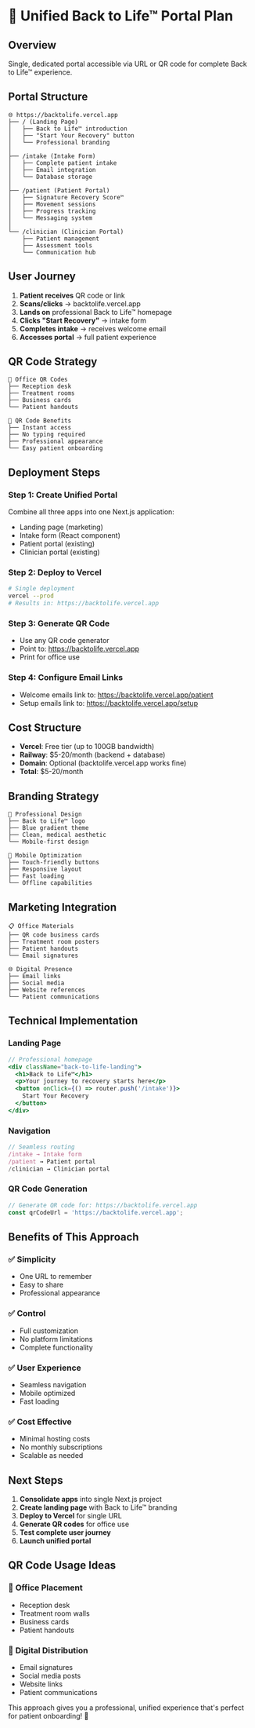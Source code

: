 # 🎯 Unified Back to Life™ Portal Plan

## Overview
Single, dedicated portal accessible via URL or QR code for complete Back to Life™ experience.

## Portal Structure
```
🌐 https://backtolife.vercel.app
├── / (Landing Page)
│   ├── Back to Life™ introduction
│   ├── "Start Your Recovery" button
│   └── Professional branding
│
├── /intake (Intake Form)
│   ├── Complete patient intake
│   ├── Email integration
│   └── Database storage
│
├── /patient (Patient Portal)
│   ├── Signature Recovery Score™
│   ├── Movement sessions
│   ├── Progress tracking
│   └── Messaging system
│
└── /clinician (Clinician Portal)
    ├── Patient management
    ├── Assessment tools
    └── Communication hub
```

## User Journey
1. **Patient receives** QR code or link
2. **Scans/clicks** → backtolife.vercel.app
3. **Lands on** professional Back to Life™ homepage
4. **Clicks "Start Recovery"** → intake form
5. **Completes intake** → receives welcome email
6. **Accesses portal** → full patient experience

## QR Code Strategy
```
📱 Office QR Codes
├── Reception desk
├── Treatment rooms
├── Business cards
└── Patient handouts

🎯 QR Code Benefits
├── Instant access
├── No typing required
├── Professional appearance
└── Easy patient onboarding
```

## Deployment Steps

### Step 1: Create Unified Portal
Combine all three apps into one Next.js application:
- Landing page (marketing)
- Intake form (React component)
- Patient portal (existing)
- Clinician portal (existing)

### Step 2: Deploy to Vercel
```bash
# Single deployment
vercel --prod
# Results in: https://backtolife.vercel.app
```

### Step 3: Generate QR Code
- Use any QR code generator
- Point to: https://backtolife.vercel.app
- Print for office use

### Step 4: Configure Email Links
- Welcome emails link to: https://backtolife.vercel.app/patient
- Setup emails link to: https://backtolife.vercel.app/setup

## Cost Structure
- **Vercel**: Free tier (up to 100GB bandwidth)
- **Railway**: $5-20/month (backend + database)
- **Domain**: Optional (backtolife.vercel.app works fine)
- **Total**: $5-20/month

## Branding Strategy
```
🎨 Professional Design
├── Back to Life™ logo
├── Blue gradient theme
├── Clean, medical aesthetic
└── Mobile-first design

📱 Mobile Optimization
├── Touch-friendly buttons
├── Responsive layout
├── Fast loading
└── Offline capabilities
```

## Marketing Integration
```
📋 Office Materials
├── QR code business cards
├── Treatment room posters
├── Patient handouts
└── Email signatures

🌐 Digital Presence
├── Email links
├── Social media
├── Website references
└── Patient communications
```

## Technical Implementation

### Landing Page
```jsx
// Professional homepage
<div className="back-to-life-landing">
  <h1>Back to Life™</h1>
  <p>Your journey to recovery starts here</p>
  <button onClick={() => router.push('/intake')}>
    Start Your Recovery
  </button>
</div>
```

### Navigation
```jsx
// Seamless routing
/intake → Intake form
/patient → Patient portal
/clinician → Clinician portal
```

### QR Code Generation
```javascript
// Generate QR code for: https://backtolife.vercel.app
const qrCodeUrl = 'https://backtolife.vercel.app';
```

## Benefits of This Approach

### ✅ **Simplicity**
- One URL to remember
- Easy to share
- Professional appearance

### ✅ **Control**
- Full customization
- No platform limitations
- Complete functionality

### ✅ **User Experience**
- Seamless navigation
- Mobile optimized
- Fast loading

### ✅ **Cost Effective**
- Minimal hosting costs
- No monthly subscriptions
- Scalable as needed

## Next Steps

1. **Consolidate apps** into single Next.js project
2. **Create landing page** with Back to Life™ branding
3. **Deploy to Vercel** for single URL
4. **Generate QR codes** for office use
5. **Test complete user journey**
6. **Launch unified portal**

## QR Code Usage Ideas

### 📍 **Office Placement**
- Reception desk
- Treatment room walls
- Business cards
- Patient handouts

### 📧 **Digital Distribution**
- Email signatures
- Social media posts
- Website links
- Patient communications

This approach gives you a professional, unified experience that's perfect for patient onboarding! 🎉 